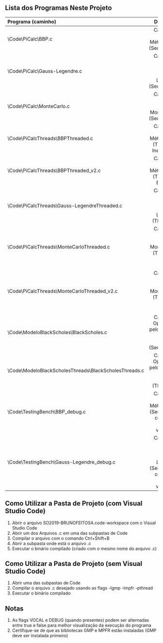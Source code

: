 Lista dos Programas Neste Projeto
---
| Programa (caminho) | Descrição |
|:--- | ----: |
|\Code\PiCalc\BBP.c | Cálculo do Pi pelo Método BBP (Sequencial)|
|\Code\PiCalc\Gauss-Legendre.c | Cálculo do Pi pelo Método Gauss-Legendre (Sequencial)|
|\Code\PiCalc\MonteCarlo.c | Cálculo do Pi pelo Método Monte Carlo (Sequencial)|
|\Code\PiCalcThreads\BBPThreaded.c | Cálculo do Pi pelo Método BBP (Threaded, Ineficiente)|
|\Code\PiCalcThreads\BBPThreaded_v2.c | Cálculo do Pi pelo Método BBP (Threaded, Eficiente)|
|\Code\PiCalcThreads\Gauss-LegendreThreaded.c | Cálculo do Pi pelo Método Gauss-Legendre (Threaded)|
|\Code\PiCalcThreads\MonteCarloThreaded.c | Cálculo do Pi pelo Método Monte Carlo (Threaded, versão errada)|
|\Code\PiCalcThreads\MonteCarloThreaded_v2.c | Cálculo do Pi pelo Método Monte Carlo (Threaded, versão correta)|
|\Code\ModeloBlackScholes\BlackScholes.c | Cálculo de Opção Call pelo Método Black-Scholes (Sequencial)|
|\Code\ModeloBlackScholesThreads\BlackScholesThreads.c | Cálculo de Opção Call pelo Método Black-Scholes (Threaded)|
|\Code\TestingBench\BBP_debug.c | Cálculo do Pi pelo Método BBP (Sequencial, com saída de todas variáveis)|
|\Code\TestingBench\Gauss-Legendre_debug.c | Cálculo do Pi pelo Método Gauss-Legendre (Sequencial, com saída de todas variáveis)|


Como Utilizar a Pasta de Projeto (com Visual Studio Code)
---
1. Abrir o arquivo SO2019-BRUNOFEITOSA.code-workspace com o Visual Studio Code
2. Abrir um dos Arquivos .c em uma das subpastas de Code
3. Compilar o arquivo com o comando Ctrl+Shift+B
4. Abrir a subpasta onde está o arquivo .c
5. Executar o binário compilado (criado com o mesmo nome do arquivo .c)

Como Utilizar a Pasta de Projeto (sem Visual Studio Code)
---
1. Abrir uma das subpastas de Code
2. Compilar o arquivo .c desejado usando as flags -lgmp -lmpfr -pthread
3. Executar o binário compilado

Notas
---
1. As flags VOCAL e DEBUG (quando presentes) podem ser alternadas entre true e false para melhor visualização da execução do programa
2. Certifique-se de que as bibliotecas GMP e MPFR estão instaladas (GMP deve ser instalada primeiro)
